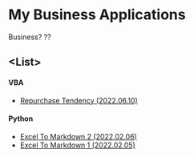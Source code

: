 # My Business Applications

Business? \??


## \<List>


#### VBA

- [Repurchase Tendency (2022.06.10)](VBA/RepurchaseTendency#repurchase-tendency-20220610)


#### Python

- [Excel To Markdown 2 (2022.02.06)](Python/ExcelToMarkdown#excel-to-markdown-2-20220206)
- [Excel To Markdown 1 (2022.02.05)](Python/ExcelToMarkdown#excel-to-markdown-1-20220205)